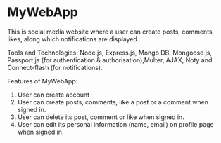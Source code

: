 # MyWebApp
This is social media website where a user can create posts, comments, likes, along which notifications are displayed.

Tools and Technologies:
Node.js, Express.js, Mongo DB, Mongoose js, Passport js (for authentication & authorisation),Multer, AJAX, Noty and Connect-flash (for notifications).

Features of MyWebApp:
1. User can create account
2. User can create posts, comments, like a post or a comment when signed in.
3. User can delete its post, comment or like when signed in.
4. User can edit its personal information (name, email) on profile page when signed in.
